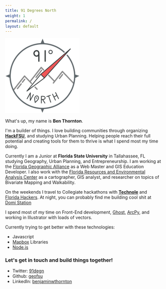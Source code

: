 ```yaml
---
title: 91 Degrees North
weight: 1
permalink: /
layout: default
---
```


<img src="images/logogrey.png" alt="91 degrees north" style="width: 240px;"/>


What's up, my name is **Ben Thornton**.

I'm a builder of things. I love building communities through organizing **[HackFSU](http://hackfsu.com)**, and studying Urban Planning. Helping people reach their full potential and creating tools for them to thrive is what I spend most my time doing.

Currently I am a Junior at **Florida State University** in Tallahassee, FL studying Geography, Urban Planning, and Entrepreneurship. I am working at the [Florida Geographic Alliance](http://fga.freac.fsu.edu) as a Web Master and GIS Education Developer. I also work with the [Florida Resources and Environmental Analysis Center](http://freac.fsu.edu) as a cartographer, GIS analyst, and researcher on topics of Bivariate Mapping and Walkability.

On the weekends I travel to Collegiate hackathons with **[Technole](http://technole.org)** and [Florida Hackers](http://floridahackers.com). At night, you can probably find me building cool shit at [Domi Station](http;//domistation.com)

I spend most of my time on Front-End development, [Ghost](http://ghost.org), [ArcPy](http://pro.arcgis.com/en/pro-app/arcpy/main/arcgis-pro-arcpy-reference.htm), and working in Illustrator with loads of vectors.

Currently trying to get better with these technologies:

* Javascript
* [Mapbox](http://mapbox.com) Libraries
* [Node.js](http://nodejs.org)

### Let's get in touch and build things together!

* Twitter: [91degn](http://twitter.com/91degn)
* Github: [geofsu](http://github.com/geofsu)
* LinkedIn: [benjaminwthornton](https://www.linkedin.com/in/benjaminwthornton)

